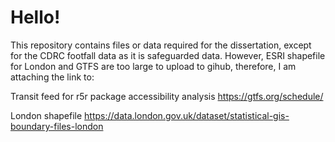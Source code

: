 # Hello!

This repository contains files or data required for the dissertation, except for the CDRC footfall data as it is safeguarded data. 
However, ESRI shapefile for London and GTFS are too large to upload to gihub, therefore, I am attaching the link to:

Transit feed for r5r package accessibility analysis https://gtfs.org/schedule/

London shapefile https://data.london.gov.uk/dataset/statistical-gis-boundary-files-london
